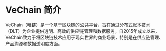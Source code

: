 # VeChain 简介
VeChain（唯链）是一个基于区块链的公共平台，旨在通过分布式账本技术（DLT）为企业提供透明、高效的供应链管理和数据服务。自2015年成立以来，VeChain致力于将区块链技术应用于现实世界的商业场景，特别是在供应链管理、产品溯源和数据透明度方面。